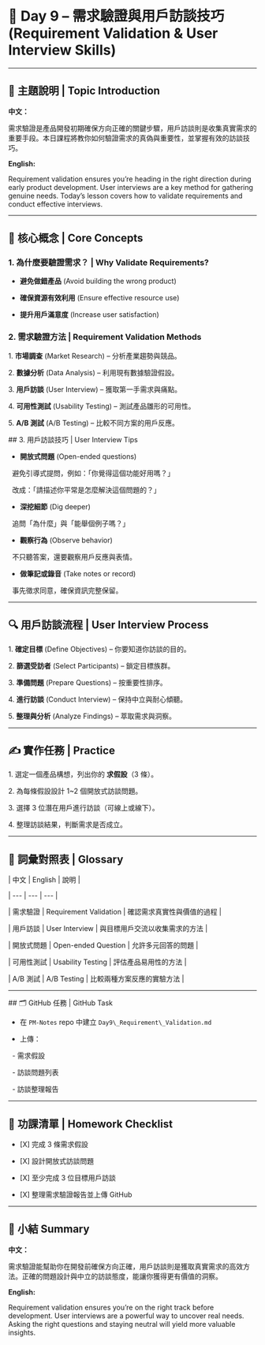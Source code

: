# 📘 Day 9 – 需求驗證與用戶訪談技巧 (Requirement Validation \& User Interview Skills)



---



## 🎯 主題說明 | Topic Introduction

**中文：**  

需求驗證是產品開發初期確保方向正確的關鍵步驟，用戶訪談則是收集真實需求的重要手段。本日課程將教你如何驗證需求的真偽與重要性，並掌握有效的訪談技巧。  



**English:**

Requirement validation ensures you’re heading in the right direction during early product development. User interviews are a key method for gathering genuine needs. Today’s lesson covers how to validate requirements and conduct effective interviews.



---



## 🧠 核心概念 | Core Concepts



### 1. 為什麼要驗證需求？ | Why Validate Requirements?

- **避免做錯產品** (Avoid building the wrong product)  

- **確保資源有效利用** (Ensure effective resource use)  

- **提升用戶滿意度** (Increase user satisfaction)  



### 2. 需求驗證方法 | Requirement Validation Methods

1\. **市場調查** (Market Research) – 分析產業趨勢與競品。  

2\. **數據分析** (Data Analysis) – 利用現有數據驗證假設。  

3\. **用戶訪談** (User Interview) – 獲取第一手需求與痛點。  

4\. **可用性測試** (Usability Testing) – 測試產品雛形的可用性。  

5\. **A/B 測試** (A/B Testing) – 比較不同方案的用戶反應。  



\## 3. 用戶訪談技巧 | User Interview Tips

- **開放式問題** (Open-ended questions)  

&nbsp; 避免引導式提問，例如：「你覺得這個功能好用嗎？」  

&nbsp; 改成：「請描述你平常是怎麼解決這個問題的？」  

- **深挖細節** (Dig deeper)  

&nbsp; 追問「為什麼」與「能舉個例子嗎？」  

- **觀察行為** (Observe behavior)  

&nbsp; 不只聽答案，還要觀察用戶反應與表情。  

- **做筆記或錄音** (Take notes or record)  

&nbsp; 事先徵求同意，確保資訊完整保留。  



---



## 🔍 用戶訪談流程 | User Interview Process

1\. **確定目標** (Define Objectives) – 你要知道你訪談的目的。  

2\. **篩選受訪者** (Select Participants) – 鎖定目標族群。  

3\. **準備問題** (Prepare Questions) – 按重要性排序。  

4\. **進行訪談** (Conduct Interview) – 保持中立與耐心傾聽。  

5\. **整理與分析** (Analyze Findings) – 萃取需求與洞察。  



---



## ✍ 實作任務 | Practice

1\. 選定一個產品構想，列出你的 **求假設**（3 條）。  

2\. 為每條假設設計 1~2 個開放式訪談問題。  

3\. 選擇 3 位潛在用戶進行訪談（可線上或線下）。  

4\. 整理訪談結果，判斷需求是否成立。  



---



## 📖 詞彙對照表 | Glossary

| 中文 | English | 說明 |

| --- | --- | --- |

| 需求驗證 | Requirement Validation | 確認需求真實性與價值的過程 |

| 用戶訪談 | User Interview | 與目標用戶交流以收集需求的方法 |

| 開放式問題 | Open-ended Question | 允許多元回答的問題 |

| 可用性測試 | Usability Testing | 評估產品易用性的方法 |

| A/B 測試 | A/B Testing | 比較兩種方案反應的實驗方法 |



---


\## 🗂 GitHub 任務 | GitHub Task

- 在 `PM-Notes` repo 中建立 `Day9\_Requirement\_Validation.md`  

- 上傳：

&nbsp; - 需求假設

&nbsp; - 訪談問題列表

&nbsp; - 訪談整理報告



---



## 🎒 功課清單 | Homework Checklist

- \[X] 完成 3 條需求假設  

- \[X] 設計開放式訪談問題  

- \[X] 至少完成 3 位目標用戶訪談  

- \[X] 整理需求驗證報告並上傳 GitHub  



---



## 🎯 小結 Summary

**中文：**  

需求驗證能幫助你在開發前確保方向正確，用戶訪談則是獲取真實需求的高效方法。正確的問題設計與中立的訪談態度，能讓你獲得更有價值的洞察。  



**English:**

Requirement validation ensures you’re on the right track before development. User interviews are a powerful way to uncover real needs. Asking the right questions and staying neutral will yield more valuable insights.



